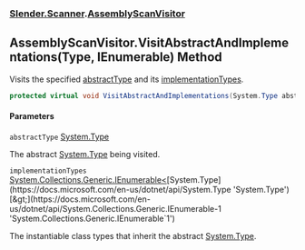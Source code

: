 ### [Slender.Scanner](Slender.Scanner.md 'Slender.Scanner').[AssemblyScanVisitor](Slender.Scanner.AssemblyScanVisitor.md 'Slender.Scanner.AssemblyScanVisitor')

## AssemblyScanVisitor.VisitAbstractAndImplementations(Type, IEnumerable<Type>) Method

Visits the specified [abstractType](Slender.Scanner.AssemblyScanVisitor.VisitAbstractAndImplementations(System.Type,System.Collections.Generic.IEnumerable_System.Type_).md#Slender.Scanner.AssemblyScanVisitor.VisitAbstractAndImplementations(System.Type,System.Collections.Generic.IEnumerable_System.Type_).abstractType 'Slender.Scanner.AssemblyScanVisitor.VisitAbstractAndImplementations(System.Type, System.Collections.Generic.IEnumerable<System.Type>).abstractType') and its [implementationTypes](Slender.Scanner.AssemblyScanVisitor.VisitAbstractAndImplementations(System.Type,System.Collections.Generic.IEnumerable_System.Type_).md#Slender.Scanner.AssemblyScanVisitor.VisitAbstractAndImplementations(System.Type,System.Collections.Generic.IEnumerable_System.Type_).implementationTypes 'Slender.Scanner.AssemblyScanVisitor.VisitAbstractAndImplementations(System.Type, System.Collections.Generic.IEnumerable<System.Type>).implementationTypes').

```csharp
protected virtual void VisitAbstractAndImplementations(System.Type abstractType, System.Collections.Generic.IEnumerable<System.Type> implementationTypes);
```
#### Parameters

<a name='Slender.Scanner.AssemblyScanVisitor.VisitAbstractAndImplementations(System.Type,System.Collections.Generic.IEnumerable_System.Type_).abstractType'></a>

`abstractType` [System.Type](https://docs.microsoft.com/en-us/dotnet/api/System.Type 'System.Type')

The abstract [System.Type](https://docs.microsoft.com/en-us/dotnet/api/System.Type 'System.Type') being visited.

<a name='Slender.Scanner.AssemblyScanVisitor.VisitAbstractAndImplementations(System.Type,System.Collections.Generic.IEnumerable_System.Type_).implementationTypes'></a>

`implementationTypes` [System.Collections.Generic.IEnumerable&lt;](https://docs.microsoft.com/en-us/dotnet/api/System.Collections.Generic.IEnumerable-1 'System.Collections.Generic.IEnumerable`1')[System.Type](https://docs.microsoft.com/en-us/dotnet/api/System.Type 'System.Type')[&gt;](https://docs.microsoft.com/en-us/dotnet/api/System.Collections.Generic.IEnumerable-1 'System.Collections.Generic.IEnumerable`1')

The instantiable class types that inherit the abstract [System.Type](https://docs.microsoft.com/en-us/dotnet/api/System.Type 'System.Type').